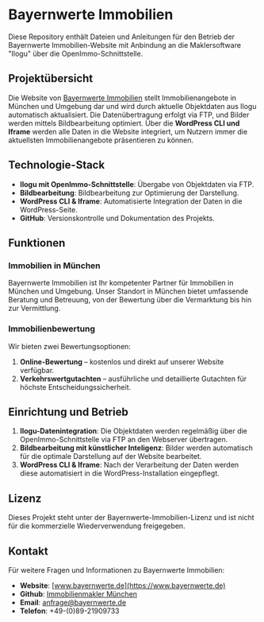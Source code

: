# Bayernwerte Immobilien

Diese Repository enthält Dateien und Anleitungen für den Betrieb der Bayernwerte Immobilien-Website mit Anbindung an die Maklersoftware "Ilogu" über die OpenImmo-Schnittstelle.

## Projektübersicht

Die Website von [Bayernwerte Immobilien](https://www.bayernwerte.de) stellt Immobilienangebote in München und Umgebung dar und wird durch aktuelle Objektdaten aus Ilogu automatisch aktualisiert. Die Datenübertragung erfolgt via FTP, und Bilder werden mittels Bildbearbeitung optimiert. Über die **WordPress CLI und Iframe** werden alle Daten in die Website integriert, um Nutzern immer die aktuellsten Immobilienangebote präsentieren zu können.

## Technologie-Stack

- **Ilogu mit OpenImmo-Schnittstelle**: Übergabe von Objektdaten via FTP.
- **Bildbearbeitung**: Bildbearbeitung zur Optimierung der Darstellung.
- **WordPress CLI & Iframe**: Automatisierte Integration der Daten in die WordPress-Seite.
- **GitHub**: Versionskontrolle und Dokumentation des Projekts.

## Funktionen

### Immobilien in München

Bayernwerte Immobilien ist Ihr kompetenter Partner für Immobilien in München und Umgebung. Unser Standort in München bietet umfassende Beratung und Betreuung, von der Bewertung über die Vermarktung bis hin zur Vermittlung.

### Immobilienbewertung

Wir bieten zwei Bewertungsoptionen:
1. **Online-Bewertung** – kostenlos und direkt auf unserer Website verfügbar.
2. **Verkehrswertgutachten** – ausführliche und detaillierte Gutachten für höchste Entscheidungssicherheit.

## Einrichtung und Betrieb

1. **Ilogu-Datenintegration**: Die Objektdaten werden regelmäßig über die OpenImmo-Schnittstelle via FTP an den Webserver übertragen.
2. **Bildbearbeitung mit künstlicher Inteligenz**: Bilder werden automatisch für die optimale Darstellung auf der Website bearbeitet.
3. **WordPress CLI & Iframe**: Nach der Verarbeitung der Daten werden diese automatisiert in die WordPress-Installation eingepflegt.

## Lizenz

Dieses Projekt steht unter der Bayernwerte-Immobilien-Lizenz und ist nicht für die kommerzielle Wiederverwendung freigegeben.

## Kontakt

Für weitere Fragen und Informationen zu Bayernwerte Immobilien:
- **Website**: [www.bayernwerte.de](https://www.bayernwerte.de)
-  **Github**: [Immobilienmakler München](https://immobilienmakler.github.io/Makler-Muenchen/)
- **Email**: anfrage@bayernwerte.de
- **Telefon**: +49-(0)89-21909733
